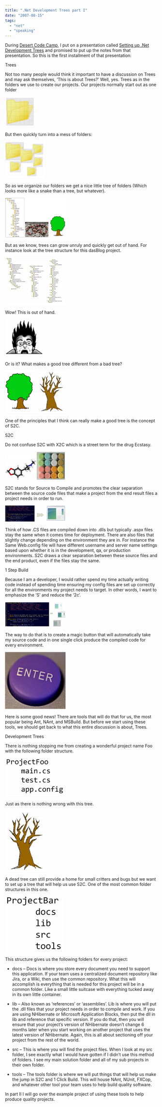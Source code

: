 ```yaml
---
title: ".Net Development Trees part I"
date: "2007-08-15"
tags: 
  - "net"
  - "speaking"
---
```


During [Desert Code Camp](http://www.desertcodecamp.com/), I put on a presentation called [Setting up .Net Development Trees](http://www.desertcodecamp.com/signUp.aspx?session=196) and promised to put up the notes from that presentation. So this is the first installment of that presentation:  
  
Trees  

  
Not too many people would think it important to have a discussion on Trees and may ask themselves, ‘This is about Trees?’ Well, yes. Trees as in the folders we use to create our projects. Our projects normally start out as one folder  

  

  
[![](images/FolderSingle.png)](http://photos1.blogger.com/blogger/5517/4062/1600/FolderSingle.png)  

  

  
But then quickly turn into a mess of folders:  

  

  
[![](images/FolderMultiple.png)](http://photos1.blogger.com/blogger/5517/4062/1600/FolderMultiple.png)  

  

  
So as we organize our folders we get a nice little tree of folders (Which looks more like a snake than a tree, but whatever).  

  

  
[![](images/FolderSnakeTree.png)](http://photos1.blogger.com/blogger/5517/4062/1600/FolderSnakeTree.png)  

  

  
But as we know, trees can grow unruly and quickly get out of hand. For instance look at the tree structure for this dasBlog project.  

  

  
[![](images/BadFolderTree.png)](http://photos1.blogger.com/blogger/5517/4062/1600/BadFolderTree.png)  

  

  
Wow! This is out of hand.  

  

  
[![](images/CoddingHorror.png)](http://photos1.blogger.com/blogger/5517/4062/1600/CoddingHorror.png)  

  

  
Or is it? What makes a good tree different from a bad tree?  

  

  
[![](images/GoodBadTree.png)](http://photos1.blogger.com/blogger/5517/4062/1600/GoodBadTree.png)  

  

  
One of the principles that I think can really make a good tree is the concept of S2C.  

  

  
S2C  

  

  
Do not confuse S2C with X2C which is a street term for the drug Ecstasy.  

  

  
[![](images/X2C.png)](http://photos1.blogger.com/blogger/5517/4062/1600/X2C.png)  

  

  
S2C stands for Source to Compile and promotes the clear separation between the source code files that make a project from the end result files a project needs in order to run.  

  

  
[![](images/S2C1.png)](http://photos1.blogger.com/blogger/5517/4062/1600/S2C1.png)  

  

  
Think of how .CS files are compiled down into .dlls but typically .aspx files stay the same when it comes time for deployment. There are also files that slightly change depending on the environment they are in. For instance the Same Web.config file will have different username and server name settings based upon whether it is in the development, qa, or production environments. S2C draws a clear separation between these source files and the end product, even if the files stay the same.  

  

  
1 Step Build  

  

  
Because I am a developer, I would rather spend my time actually writing code instead of spending time ensuring my config files are set up correctly for all the environments my project needs to target. In other words, I want to emphasize the ‘S’ and reduce the ‘2c’.  

  

  
[![](images/S2C2.png)](http://photos1.blogger.com/blogger/5517/4062/1600/S2C2.png)  

  

  
The way to do that is to create a magic button that will automatically take my source code and in one single click produce the compiled code for every environment.  

  

  
[![](images/Enter.png)](http://photos1.blogger.com/blogger/5517/4062/1600/Enter.png)  

  

  
Here is some good news! There are tools that will do that for us, the most popular being Ant, NAnt, and MSBuild. But before we start using these tools, we should get back to what this entire discussion is about, Trees.  

  

  
Development Trees  

  

  
There is nothing stopping me from creating a wonderful project name Foo with the following folder structure.  

  

  
[![](images/ProjectFoo.png)](http://photos1.blogger.com/blogger/5517/4062/1600/ProjectFoo.png)  

  

  
Just as there is nothing wrong with this tree.  

  

  
[![](images/BadTree.png)](http://photos1.blogger.com/blogger/5517/4062/1600/BadTree.png)  

  

  
A dead tree can still provide a home for small critters and bugs but we want to set up a tree that will help us use S2C. One of the most common folder structures in this one.  

  

  
[![](images/ProjectBar.png)](http://photos1.blogger.com/blogger/5517/4062/1600/ProjectBar.png)  

  

  
This structure gives us the following folders for every project:  

  
- 
    docs – Docs is where you store every document you need to support this application. If your team uses a centralized document repository like Jira, or a Wiki, then use the common repository. What this will accomplish is everything that is needed for this project will be in a common folder. Like a small little suitcase with everything tucked away in its own little container.  
      
    
- 
    lib – Also known as ‘references’ or ‘assemblies’. Lib is where you will put the .dll files that your project needs in order to compile and work. If you are using NHibernate or Microsoft Application Blocks, then put the dll in lib and reference that specific version. If you do that, then you will ensure that your project’s version of NHibernate doesn’t change 6 months later when you start working on another project that uses the latest version of NHibernate. Again, this is all about sectioning off your project from the rest of the world.  
      
    
- 
    src – This is where you will find the project files. When I look at my src folder, I see exactly what I would have gotten if I didn’t use this method of folders. I see my main solution folder and all of my sub projects in their own folder.  
      
    
- 
    tools – The tools folder is where we will put things that will help us make the jump in S2C and 1 Click Build. This will house NAnt, NUnit, FXCop, and whatever other tool your team uses to help build quality software.  
      
    

  

  

  
In part II I will go over the example project of using these tools to help produce quality projects.
